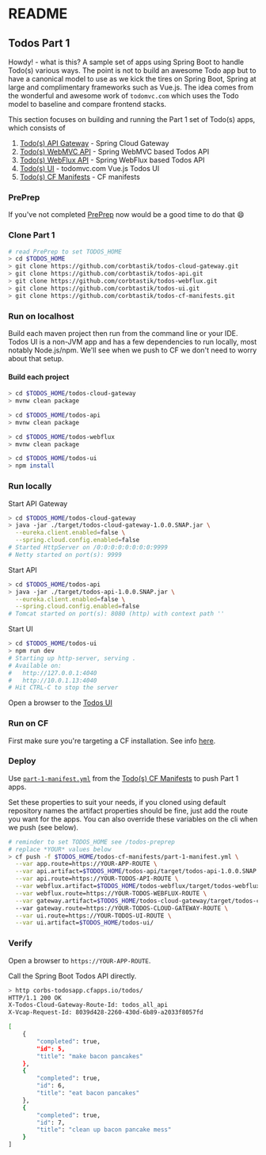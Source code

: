 # README

## Todos Part 1  

Howdy! - what is this?  A sample set of apps using Spring Boot to handle Todo(s) various ways.  The point is not to build an awesome Todo app but to have a canonical model to use as we kick the tires on Spring Boot, Spring at large and complimentary frameworks such as Vue.js.  The idea comes from the wonderful and awesome work of ``todomvc.com`` which uses the Todo model to baseline and compare frontend stacks.

This section focuses on building and running the Part 1 set of Todo(s) apps, which consists of

1. [Todo(s) API Gateway](https://github.com/corbtastik/todos-cloud-gateway) - Spring Cloud Gateway
2. [Todo(s) WebMVC API](https://github.com/corbtastik/todos-api) - Spring WebMVC based Todos API
3. [Todo(s) WebFlux API](https://github.com/corbtastik/todos-webflux) - Spring WebFlux based Todos API
4. [Todo(s) UI](https://github.com/corbtastik/todos-ui) - todomvc.com Vue.js Todos UI
5. [Todo(s) CF Manifests](https://github.com/corbtastik/todos-cf-manifests) - CF manifests

### PrePrep

If you've not completed [PrePrep](/todos-preprep) now would be a good time to do that :smile:

### Clone Part 1

```bash
# read PrePrep to set TODOS_HOME
> cd $TODOS_HOME
> git clone https://github.com/corbtastik/todos-cloud-gateway.git
> git clone https://github.com/corbtastik/todos-api.git
> git clone https://github.com/corbtastik/todos-webflux.git
> git clone https://github.com/corbtastik/todos-ui.git
> git clone https://github.com/corbtastik/todos-cf-manifests.git
```

### Run on localhost

Build each maven project then run from the command line or your IDE.  Todos UI is a non-JVM app and has a few dependencies to run locally, most notably Node.js/npm.  We'll see when we push to CF we don't need to worry about that setup.

#### Build each project

```bash
> cd $TODOS_HOME/todos-cloud-gateway
> mvnw clean package
```

```bash
> cd $TODOS_HOME/todos-api
> mvnw clean package
```

```bash
> cd $TODOS_HOME/todos-webflux
> mvnw clean package
```

```bash
> cd $TODOS_HOME/todos-ui
> npm install
```

### Run locally

Start API Gateway

```bash
> cd $TODOS_HOME/todos-cloud-gateway
> java -jar ./target/todos-cloud-gateway-1.0.0.SNAP.jar \
  --eureka.client.enabled=false \
  --spring.cloud.config.enabled=false
# Started HttpServer on /0:0:0:0:0:0:0:0:9999
# Netty started on port(s): 9999
```

Start API

```bash
> cd $TODOS_HOME/todos-api
> java -jar ./target/todos-api-1.0.0.SNAP.jar \
  --eureka.client.enabled=false \
  --spring.cloud.config.enabled=false
# Tomcat started on port(s): 8080 (http) with context path ''
```

Start UI

```bash
> cd $TODOS_HOME/todos-ui
> npm run dev
# Starting up http-server, serving .
# Available on:
#   http://127.0.0.1:4040
#   http://10.0.1.13:4040
# Hit CTRL-C to stop the server
```

Open a browser to the [Todos UI](`http://localhost:9999`)

### Run on CF

First make sure you're targeting a CF installation.  See info [here](/todos-preprep).

### Deploy  

Use [``part-1-manifest.yml``](https://github.com/corbtastik/todos-cf-manifests/blob/master/part-1-manifest.yml) from the [Todo(s) CF Manifests](https://github.com/corbtastik/todos-cf-manifests) to push Part 1 apps.

Set these properties to suit your needs, if you cloned using default repository names the artifact properties should be fine, just add the route you want for the apps.  You can also override these variables on the cli when we push (see below).

```bash
# reminder to set TODOS_HOME see /todos-preprep
# replace *YOUR* values below
> cf push -f $TODOS_HOME/todos-cf-manifests/part-1-manifest.yml \
  --var app.route=https://YOUR-APP-ROUTE \
  --var api.artifact=$TODOS_HOME/todos-api/target/todos-api-1.0.0.SNAP.jar \
  --var api.route=https://YOUR-TODOS-API-ROUTE \
  --var webflux.artifact=$TODOS_HOME/todos-webflux/target/todos-webflux-1.0.0.SNAP.jar \
  --var webflux.route=https://YOUR-TODOS-WEBFLUX-ROUTE \
  --var gateway.artifact=$TODOS_HOME/todos-cloud-gateway/target/todos-cloud-gateway-1.0.0.SNAP.jar \ 
  --var gateway.route=https://YOUR-TODOS-CLOUD-GATEWAY-ROUTE \
  --var ui.route=https://YOUR-TODOS-UI-ROUTE \
  --var ui.artifact=$TODOS_HOME/todos-ui/
```

### Verify

Open a browser to `https://YOUR-APP-ROUTE`.

Call the Spring Boot Todos API directly.

```bash
> http corbs-todosapp.cfapps.io/todos/
HTTP/1.1 200 OK
X-Todos-Cloud-Gateway-Route-Id: todos_all_api
X-Vcap-Request-Id: 8039d428-2260-430d-6b89-a2033f8057fd

[
    {
        "completed": true,
        "id": 5,
        "title": "make bacon pancakes"
    },
    {
        "completed": true,
        "id": 6,
        "title": "eat bacon pancakes"
    },
    {
        "completed": true,
        "id": 7,
        "title": "clean up bacon pancake mess"
    }
]
```
